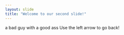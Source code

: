 ```yaml
---
layout: slide
title: "Welcome to our second slide!"
---
```

a bad guy with a good ass
Use the left arrow to go back!
